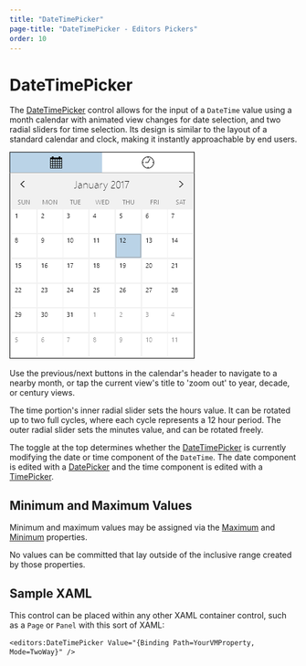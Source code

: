 ```yaml
---
title: "DateTimePicker"
page-title: "DateTimePicker - Editors Pickers"
order: 10
---
```

# DateTimePicker

The [DateTimePicker](xref:ActiproSoftware.Windows.Controls.Editors.DateTimePicker) control allows for the input of a `DateTime` value using a month calendar with animated view changes for date selection, and two radial sliders for time selection.  Its design is similar to the layout of a standard calendar and clock, making it instantly approachable by end users.

![Screenshot](../images/datetimepicker.png)

Use the previous/next buttons in the calendar's header to navigate to a nearby month, or tap the current view's title to 'zoom out' to year, decade, or century views.

The time portion's inner radial slider sets the hours value.  It can be rotated up to two full cycles, where each cycle represents a 12 hour period.  The outer radial slider sets the minutes value, and can be rotated freely.

The toggle at the top determines whether the [DateTimePicker](xref:ActiproSoftware.Windows.Controls.Editors.DateTimePicker) is currently modifying the date or time component of the `DateTime`.  The date component is edited with a [DatePicker](datepicker.md) and the time component is edited with a [TimePicker](timepicker.md).

## Minimum and Maximum Values

Minimum and maximum values may be assigned via the [Maximum](xref:ActiproSoftware.Windows.Controls.Editors.DateTimePicker.Maximum) and [Minimum](xref:ActiproSoftware.Windows.Controls.Editors.DateTimePicker.Minimum) properties.

No values can be committed that lay outside of the inclusive range created by those properties.

## Sample XAML

This control can be placed within any other XAML container control, such as a `Page` or `Panel` with this sort of XAML:

```xaml
<editors:DateTimePicker Value="{Binding Path=YourVMProperty, Mode=TwoWay}" />
```

